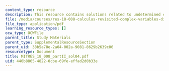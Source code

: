 ```yaml
---
content_type: resource
description: This resource contains solutions related to undetermined coefficients.
file: /media/courses/res-18-008-calculus-revisited-complex-variables-differential-equations-and-linear-algebra-fall-2011/440b886548220cbe69feeffad2d0b33e_MITRES_18_008_partII_sol04.pdf
file_type: application/pdf
learning_resource_types: []
ocw_type: OCWFile
parent_title: Study Materials
parent_type: SupplementalResourceSection
parent_uid: 38b5a78e-2a04-002a-9081-8629b2639c06
resourcetype: Document
title: MITRES_18_008_partII_sol04.pdf
uid: 440b8865-4822-0cbe-69fe-effad2d0b33e
---
```

